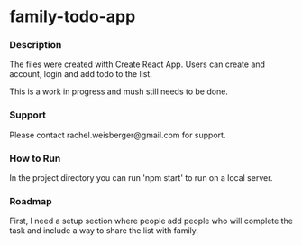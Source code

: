 # family-todo-app

### Description
<p> The files were created witth Create React App. Users can create and account, login and add todo to the list.</p>

<p> This is a work in progress and mush still needs to be done. </p>

### Support
<p> Please contact rachel.weisberger@gmail.com for support. </p>

### How to Run
<p> In the project directory you can run 'npm start' to run on a local server. </p> 

### Roadmap
<p> First, I need a setup section where people add people who will complete the task and include a way to share the list with family. </p>
